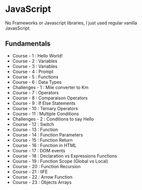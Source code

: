 # JavaScript

No Frameworks or Javascript libraries, I just used regular vanilla JavasScript.


## Fundamentals
- Course - 1 : Hello World!
- Course - 2 : Variables
- Course - 3 : Variables
- Course - 4 : Prompt
- Course - 5 : Functions
- Course - 6 : Data Types
- Challenges - 1 : Mile converter to Km
- Course - 7 : Operators
- Course - 8 : Comparaison Operators
- Course - 9 : If Else Statements
- Course - 10 : Ternary Operators
- Course - 11 : Multiple Conditions
- Challenges - 2 : Conditions to say Hello
- Course - 12 : Switch
- Course - 13 : Function
- Course - 14 : Function Parameters
- Course - 15 : Function Return
- Course - 16 : Function in HTML
- Course - 17 : DOM events
- Course - 18 : Declaration vs Expressions Functions
- Course - 19 : Function Scope (Global vs Local)
- Course - 20 : Function Recursion 
- Course - 21 : IIFE
- Course - 22 : Arrow Function
- Course - 23 : Objects Arrays
